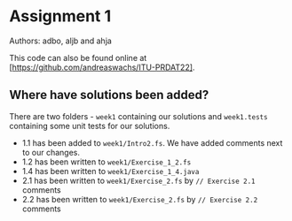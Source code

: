 # Assignment 1

Authors: adbo, aljb and ahja

This code can also be found online at [https://github.com/andreaswachs/ITU-PRDAT22].

## Where have solutions been added?

There are two folders - `week1` containing our solutions and `week1.tests` containing some unit tests for our solutions.

- 1.1 has been added to `week1/Intro2.fs`. We have added comments next to our changes.
- 1.2 has been written to `week1/Exercise_1_2.fs`
- 1.4 has been written to `week1/Exercise_1_4.java`
- 2.1 has been written to `week1/Exercise_2.fs` by `// Exercise 2.1` comments
- 2.2 has been written to `week1/Exercise_2.fs` by `// Exercise 2.2` comments
